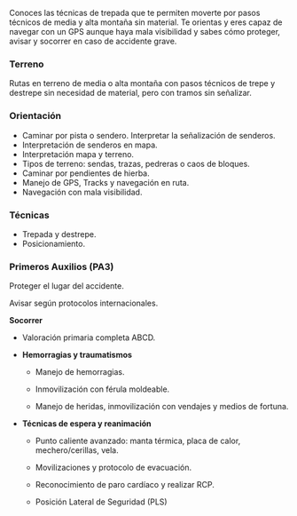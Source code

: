 Conoces las técnicas de trepada que te permiten moverte por pasos técnicos de media y alta montaña sin material. Te orientas y eres capaz de navegar con un GPS aunque haya mala visibilidad y sabes cómo proteger, avisar y socorrer en caso de accidente grave.

### **Terreno**

Rutas en terreno de media o alta montaña con pasos técnicos de trepe y destrepe sin necesidad de material, pero con tramos sin señalizar.

### **Orientación**

- Caminar por pista o sendero. Interpretar la señalización de senderos.
- Interpretación de senderos en mapa.
- Interpretación mapa y terreno.
- Tipos de terreno: sendas, trazas, pedreras o caos de bloques.
- Caminar por pendientes de hierba.
- Manejo de GPS, Tracks y navegación en ruta.
- Navegación con mala visibilidad.

### Técnicas

- Trepada y destrepe.
- Posicionamiento.

### **Primeros Auxilios (PA3)**

Proteger el lugar del accidente.

Avisar según protocolos internacionales.

**Socorrer**

- Valoración primaria completa ABCD.

- **Hemorragias y traumatismos**

  - Manejo de hemorragias.

  - Inmovilización con férula moldeable.

  - Manejo de heridas, inmovilización con vendajes y medios de fortuna.

- **Técnicas de espera y reanimación**

  - Punto caliente avanzado: manta térmica, placa de calor, mechero/cerillas, vela.

  - Movilizaciones y protocolo de evacuación.

  - Reconocimiento de paro cardíaco y realizar RCP.

  - Posición Lateral de Seguridad (PLS)

